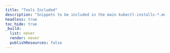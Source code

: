 ```yaml
---
title: "Tools Included"
description: "Snippets to be included in the main kubectl-installs-*.md pages."
headless: true
toc_hide: true
_build:
  list: never
  render: never
  publishResources: false
---
```

